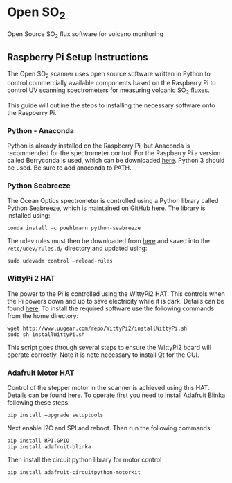 # Open SO<sub>2</sub>
Open Source SO<sub>2</sub> flux software for volcano monitoring

## Raspberry Pi Setup Instructions
The Open SO<sub>2</sub> scanner uses open source software written in Python to control commercially available components based on the Raspberry Pi to control UV scanning spectrometers for measuring volcanic SO<sub>2</sub> fluxes.

This guide will outline the steps to installing the necessary software onto the Raspberry Pi.

### Python - Anaconda
Python is already installed on the Raspberry Pi, but Anaconda is recommended for the spectrometer control. For the Raspberry Pi a version called Berryconda is used, which can be downloaded [here](https://github.com/jjhelmus/berryconda). Python 3 should be used. Be sure to add anaconda to PATH.

### Python Seabreeze
The Ocean Optics spectrometer is controlled using a Python library called Python Seabreeze, which is maintained on GitHub [here](https://github.com/ap--/python-seabreeze). The library is installed using:
```
conda install –c poehlmann python-seabreeze 
```
The udev rules must then be downloaded from [here](https://github.com/ap--/python-seabreeze/blob/master/misc/10-oceanoptics.rules) and saved into the ```/etc/udev/rules.d/``` directory and updated using:
```
sudo udevadm control –reload-rules
```

### WittyPi 2 HAT
The power to the Pi is controlled using the WittyPi2 HAT. This controls when the Pi powers down and up to save electricity while it is dark. Details can be found [here](http://www.uugear.com/doc/WittyPi2_UserManual.pdf). To install the required software use the following commands from the home directory:
```
wget http://www.uugear.com/repo/WittyPi2/installWittyPi.sh
sudo sh installWittyPi.sh
```
This script goes through several steps to ensure the WittyPi2 board will operate correctly. Note it is note necessary to install Qt for the GUI.

### Adafruit Motor HAT
Control of the stepper motor in the scanner is achieved using this HAT. Details can be found [here](https://learn.adafruit.com/circuitpython-on-raspberrypi-linux/installing-circuitpython-on-raspberry-pi). To operate first you need to install Adafruit Blinka following these steps:
```
pip install –upgrade setuptools
```
Next enable I2C and SPI and reboot. Then run the following commands:
```
pip install RPI.GPIO
pip install adafruit-blinka
```
Then install the circuit python library for motor control
```
pip install adafruit-circuitpython-motorkit
```
